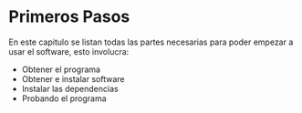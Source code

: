 # Primeros Pasos

En este capitulo se listan todas las partes necesarias para poder empezar a usar el software, esto involucra:

* Obtener el programa
* Obtener e instalar software
* Instalar las dependencias
* Probando el programa